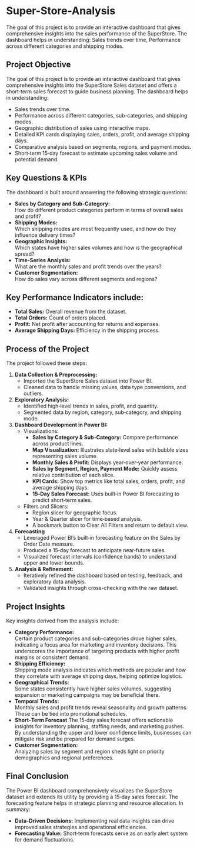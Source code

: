 # Super-Store-Analysis
The goal of this project is to provide an interactive dashboard that gives comprehensive insights into the sales performance of the SuperStore. The dashboard helps in understanding: Sales trends over time, Performance across different categories and shipping modes.


## Project Objective
The goal of this project is to provide an interactive dashboard that gives comprehensive insights into the SuperStore Sales dataset and offers a short‐term sales forecast to guide business planning. The dashboard helps in understanding:

- Sales trends over time.
- Performance across different categories, sub-categories, and shipping modes.
- Geographic distribution of sales using interactive maps.
- Detailed KPI cards displaying sales, orders, profit, and average shipping days.
- Comparative analysis based on segments, regions, and payment modes.
- Short‐term 15‐day forecast to estimate upcoming sales volume and potential demand.

## Key Questions & KPIs
The dashboard is built around answering the following strategic questions:
- **Sales by Category and Sub-Category:**  
  How do different product categories perform in terms of overall sales and profit?
- **Shipping Modes:**  
  Which shipping modes are most frequently used, and how do they influence delivery times?
- **Geographic Insights:**  
  Which states have higher sales volumes and how is the geographical spread?
- **Time-Series Analysis:**  
  What are the monthly sales and profit trends over the years?
- **Customer Segmentation:**  
  How do sales vary across different segments and regions?

## Key Performance Indicators include:
- **Total Sales:** Overall revenue from the dataset.
- **Total Orders:** Count of orders placed.
- **Profit:** Net profit after accounting for returns and expenses.
- **Average Shipping Days:** Efficiency in the shipping process.

## Process of the Project
The project followed these steps:

1. **Data Collection & Preprocessing:**  
   - Imported the SuperStore Sales dataset into Power BI.
   - Cleaned data to handle missing values, data type conversions, and outliers.
2. **Exploratory Analysis:**
   - Identified high‐level trends in sales, profit, and quantity.
   - Segmented data by region, category, sub‐category, and shipping mode.
3. **Dashboard Development in Power BI:**  
   - Visualizations:
       - **Sales by Category & Sub‐Category:** Compare performance across product lines.
       - **Map Visualization:** Illustrates state‐level sales with bubble sizes representing sales volume.
       - **Monthly Sales & Profit:** Displays year‐over‐year performance.
       - **Sales by Segment, Region, Payment Mode:** Quickly assess relative contribution of each slice.
       - **KPI Cards:** Show top metrics like total sales, orders, profit, and average shipping days.
       - **15‐Day Sales Forecast:** Uses built‐in Power BI forecasting to predict short‐term sales.
    - Filters and Slicers:
       - Region slicer for geographic focus.
       - Year & Quarter slicer for time‐based analysis.
       - A bookmark button to Clear All Filters and return to default view.
4. **Forecasting**
    - Leveraged Power BI’s built‐in forecasting feature on the Sales by Order Date measure.
    - Produced a 15‐day forecast to anticipate near‐future sales.
    - Visualized forecast intervals (confidence bands) to understand upper and lower bounds.
5. **Analysis & Refinement:**  
   - Iteratively refined the dashboard based on testing, feedback, and exploratory data analysis.
   - Validated insights through cross-checking with the raw dataset.

## Project Insights
Key insights derived from the analysis include:
- **Category Performance:**  
  Certain product categories and sub-categories drove higher sales, indicating a focus area for marketing and inventory decisions. This underscores the importance of targeting products with higher profit margins or consistent demand.
- **Shipping Efficiency:**  
  Shipping mode analysis indicates which methods are popular and how they correlate with average shipping days, helping optimize logistics.
- **Geographical Trends:**  
  Some states consistently have higher sales volumes, suggesting expansion or marketing campaigns may be beneficial there.
- **Temporal Trends:**  
  Monthly sales and profit trends reveal seasonality and growth patterns. These can be tied into promotional schedules.
- **Short‐Term Forecast**
  The 15‐day sales forecast offers actionable insights for inventory planning, staffing needs, and marketing pushes. By understanding the upper and lower confidence limits, businesses can mitigate risk and be       prepared for demand surges.
- **Customer Segmentation:**  
  Analyzing sales by segment and region sheds light on priority demographics and regional preferences.

## Final Conclusion
The Power BI dashboard comprehensively visualizes the SuperStore dataset and extends its utility by providing a 15‐day sales forecast. The forecasting feature helps in strategic planning and resource allocation. In summary:
- **Data‐Driven Decisions:** Implementing real data insights can drive improved sales strategies and operational efficiencies.
- **Forecasting Value:** Short‐term forecasts serve as an early alert system for demand fluctuations.
